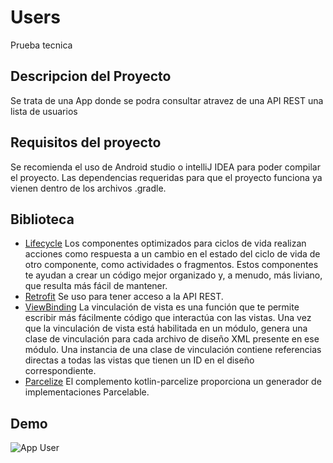 # Users
Prueba tecnica 


## Descripcion del Proyecto

Se trata de una App donde se podra consultar atravez de una API REST una lista de usuarios


## Requisitos del proyecto

Se recomienda el uso de Android studio o intelliJ IDEA para poder compilar el proyecto. Las dependencias requeridas para que el proyecto funciona ya
vienen dentro de los archivos .gradle.

## Biblioteca

- [Lifecycle](https://developer.android.com/jetpack/androidx/releases/lifecycle?hl=es-419) Los componentes optimizados para ciclos de vida realizan acciones como respuesta a un cambio en el estado del ciclo de vida de otro componente, como actividades o fragmentos. Estos componentes te ayudan a crear un código mejor organizado y, a menudo, más liviano, que resulta más fácil de mantener. 
- [Retrofit](https://developer.android.com/kotlin/coroutines?hl=es-419) Se uso para tener acceso a la API REST.
- [ViewBinding](https://developer.android.com/topic/libraries/view-binding) La vinculación de vista es una función que te permite escribir más fácilmente código que interactúa con las vistas. Una vez que la vinculación de vista está habilitada en un módulo, genera una clase de vinculación para cada archivo de diseño XML presente en ese módulo. Una instancia de una clase de vinculación contiene referencias directas a todas las vistas que tienen un ID en el diseño correspondiente.
- [Parcelize](https://developer.android.com/kotlin/parcelize) El complemento kotlin-parcelize proporciona un generador de implementaciones Parcelable.


## Demo

![App User](https://user-images.githubusercontent.com/84041579/210410935-da0475e0-d86d-4b0a-a7b0-e399b7d641ea.gif)
